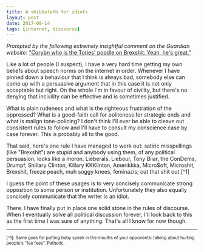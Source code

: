 ```yaml
---
title: A shibboleth for idiots
layout: post
date: 2017-08-14
tags: [internet, discourse]
---
```



*Prompted by the following extremely insightful comment on the *Guardian* website*: ["Corybn who is the Tories' poodle on Brexshit. Yeah, he's great."](https://www.theguardian.com/uk-news/2017/aug/14/london-garden-bridge-project-scrapped-sadiq-khan#comment-103619856)

Like a lot of people (I suspect), I have a very hard time getting my own beliefs about speech norms on the internet in order. Whenever I have pinned down a behaviour that I think is always bad, somebody else can come up with a persuasive argument that in this case it is not only acceptable but right. On the whole I'm in favour of civility, but there's no denying that incivility can be effective and is sometimes justified.

What is plain rudeness and what is the righteous frustration of the oppressed? What is a good-faith call for politeness for strategic ends and what is malign tone-policing? I don't think I'll ever be able to cleave out consistent rules to follow and I'll have to consult my conscience case by case forever. This is probably all to the good.

That said, here's one rule I have managed to work out: satiric misspellings (like "Brexshit") are stupid and anybody using them, of any political persuasion, looks like a moron.
Lieberals, Liebour, Tony Bliar, the ConDems, Drumpf, Shillary Clinton, Killary KKKlinton, Amerikkka, Micro$oft, Microshit, Brexshit, freeze peach, muh soggy knees, feminazis; cut that shit out.[^1]

I guess the point of these usages is to very concisely communicate strong opposition to some person or institution. Unfortunately they also equally concisely communicate that the writer is an idiot.

There. I have finally put in place one solid stone in the rules of discourse. When I eventually solve all political discussion forever, I'll look back to this as the first time I was sure of anything.
That's all I know for now though.

<hr>
<div style="font-size: 80%">
[^1]: Same goes for putting baby speak in the mouths of your opponents: talking about hurting people's "fee fees". Pathetic.
</div>
